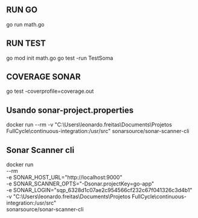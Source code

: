 ## RUN GO
go run math.go

## RUN TEST
go mod init math.go
go test -run TestSoma

## COVERAGE SONAR
go test -coverprofile=coverage.out

## Usando sonar-project.properties
docker run --rm  -v "C:\Users\leonardo.freitas\Documents\Projetos FullCycle\continuous-integration:/usr/src" sonarsource/sonar-scanner-cli

## Sonar Scanner cli
docker run \
    --rm \
    -e SONAR_HOST_URL="http://localhost:9000" \
    -e SONAR_SCANNER_OPTS="-Dsonar.projectKey=go-app" \
    -e SONAR_LOGIN="sqp_6328d1c07ae2c954566cf232c67f041326c3d4b1" \
    -v "C:\Users\leonardo.freitas\Documents\Projetos FullCycle\continuous-integration:/usr/src" \
    sonarsource/sonar-scanner-cli